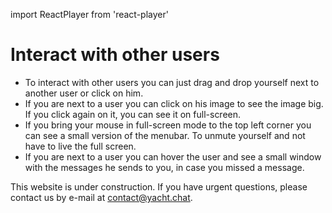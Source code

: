 import ReactPlayer from 'react-player'


# Interact with other users

- To interact with other users you can just drag and drop yourself next to another user or click on him.
- If you are next to a user you can click on his image to see the image big. If you click again on it, you can see it on full-screen.
- If you bring your mouse in full-screen mode to the top left corner you can see a small version of the menubar. To unmute yourself and not have to live the full screen.
- If you are next to a user you can hover the user and see a small window with the messages he sends to you, in case you missed a message.


<ReactPlayer playing controls url='/video/demo_light.mp4' playing={true} loop={true} controls={false} />


This website is under construction. If you have urgent questions, please contact us by e-mail at [contact@yacht.chat](mailto:contact@yacht.chat).